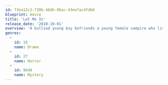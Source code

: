 ```yaml
---
id: f3ea12c2-738b-48db-86ac-43ee7ac4fdb6
blueprint: movie
title: 'Let Me In'
release_date: '2010-10-01'
overview: 'A bullied young boy befriends a young female vampire who lives in secrecy with her guardian.  A remake of the movie “Let The Right One In” which was an adaptation of a book.'
genres:
  -
    id: 18
    name: Drama
  -
    id: 27
    name: Horror
  -
    id: 9648
    name: Mystery
---
```

